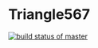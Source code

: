 # Triangle567
[![build status of master](https://travis-ci.org/AdityaMunot/Triangle567.svg?branch=master)](https://travis-ci.org/AdityaMunot/Triangle567)

